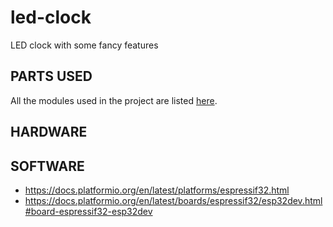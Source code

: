 # led-clock
LED clock with some fancy features


## PARTS USED
All the modules used in the project are listed [here](./docs/BOM.md).

## HARDWARE

## SOFTWARE
* https://docs.platformio.org/en/latest/platforms/espressif32.html
* https://docs.platformio.org/en/latest/boards/espressif32/esp32dev.html#board-espressif32-esp32dev
